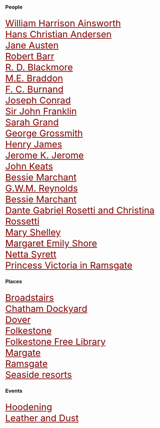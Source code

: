 <style>
    .clearfix::after {content: ""; clear: both; display: table;}
    .thumb {float:left; margin:0 18px 0 6px; width:100%; width:100%; max-width:150px; box-shadow: 0 4px 8px 0 rgba(0, 0, 0, 0.2), 0 6px 20px 0 rgba(0, 0, 0, 0.19); border:1px solid #aaa; margin-bottom: 24px;}
    p {font-size: 1.5rem;}
    a {color: #800000 !important; font-size: 1.2em;}
</style>

<param ve-config title="19th Century Kent">

### People

[William Harrison Ainsworth](19c-ainsworth-biography)  
[Hans Christian Andersen](19c-christian-andersen)   
[Jane Austen](19c-austen-biography)  
[Robert Barr](19c-barr-biography)  
[R. D. Blackmore](19c-blackmore-biography)  
[M.E. Braddon](19c-braddon-biography)   
[F. C. Burnand](19c-burnand-biography)  
[Joseph Conrad](19c-conrad-biography)  
[Sir John Franklin](19c-franklin-biography)  
[Sarah Grand](19c-grand-biography)   
[George Grossmith](19c-grossmith-biography)  
[Henry James](19c-jamesh-hever-castle)  
[Jerome K. Jerome](19c-jerome-biography)   
[John Keats](19c-keats-margate)   
[Bessie Marchant](19c-marchantb-biography)  
[G.W.M. Reynolds](19c-reynoldsgwm-biography)  
[Bessie Marchant](19c-marchantb-biography)  
[Dante Gabriel Rosetti and Christina Rossetti](19c-rossetti-biography)  
[Mary Shelley](19c-shelleym-biography)  
[Margaret Emily Shore](19c-shore-biography)  
[Netta Syrett](19c-netta-syrett-biography)   
[Princess Victoria in Ramsgate](19c-victoria-albion-house)  


### Places

[Broadstairs](/dickens/broadstairs-19th-century)   
[Chatham Dockyard](19c-chatham-dockyard)  
[Dover](/dickens/19c-dover)   
[Folkestone](19c-folkestone)   
[Folkestone Free Library](19c-folkestone-free-library)  
[Margate](/dickens/19c-margate)   
[Ramsgate](/dickens/19c-ramsgate)  
[Seaside resorts](19c-seaside)   

### Events

[Hoodening](19c-hoodening)  
[Leather and Dust](/dickens/19c-leather-and-dust)

<!--stackedit_data:
eyJoaXN0b3J5IjpbMTIzMTk4NTY2MF19
-->
